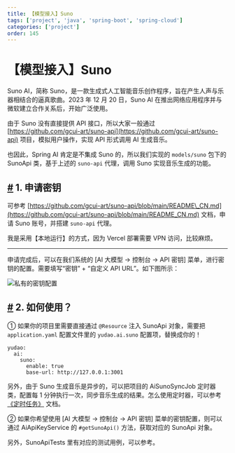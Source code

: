 ```yaml
---
title: 【模型接入】Suno
tags: ['project', 'java', 'spring-boot', 'spring-cloud']
categories: ['project']
order: 145
---
```

# 【模型接入】Suno

Suno AI，简称 Suno，是一款生成式人工智能音乐创作程序，旨在产生人声与乐器相结合的逼真歌曲。2023 年 12 月 20 日，Suno AI 在推出网络应用程序并与微软建立合作关系后，开始广泛使用。

 由于 Suno 没有直接提供 API 接口，所以大家一般通过 [https://github.com/gcui-art/suno-api](https://github.com/gcui-art/suno-api) 项目，模拟用户操作，实现 API 形式调用 AI 生成音乐。

 也因此，Spring AI 肯定是不集成 Suno 的，所以我们实现的 `models/suno` 包下的 SunoApi 类，基于上述的 `suno-api` 代理，调用 Suno 实现音乐生成的功能。

 ## [#](#_1-申请密钥) 1. 申请密钥

 可参考 [https://github.com/gcui-art/suno-api/blob/main/README\_CN.md](https://github.com/gcui-art/suno-api/blob/main/README_CN.md) 文档，申请 Suno 账号，并搭建 `suno-api` 代理。

 我是采用【本地运行】的方式，因为 Vercel 部署需要 VPN 访问，比较麻烦。



---

 申请完成后，可以在我们系统的 [AI 大模型 -> 控制台 -> API 密钥] 菜单，进行密钥的配置。需要填写“密钥” + “自定义 API URL”。如下图所示：

 ![私有的密钥配置](https://doc.iocoder.cn/img/AI%E6%89%8B%E5%86%8C/%E6%A8%A1%E5%9E%8B%E6%8E%A5%E5%85%A5/Suno-%E7%A7%81%E6%9C%89.png)

 ## [#](#_2-如何使用) 2. 如何使用？

 ① 如果你的项目里需要直接通过 `@Resource` 注入 SunoApi 对象，需要把 `application.yaml` 配置文件里的 `yudao.ai.suno` 配置项，替换成你的！


```
yudao:
  ai:
    suno:
      enable: true
      base-url: http://127.0.0.1:3001

```
另外，由于 Suno 生成音乐是异步的，可以把项目的 AiSunoSyncJob 定时器类，配置每 1 分钟执行一次，同步音乐生成的结果。怎么使用定时器，可以参考 [《定时任务》](/job) 文档。

 ② 如果你希望使用 [AI 大模型 -> 控制台 -> API 密钥] 菜单的密钥配置，则可以通过 AiApiKeyService 的 `#getSunoApi()` 方法，获取对应的 SunoApi 对象。

 另外，SunoApiTests 里有对应的测试用例，可以参考。
